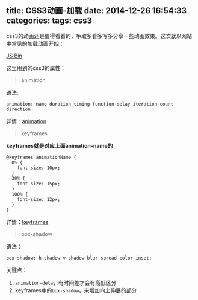 title: CSS3动画-加载
date: 2014-12-26 16:54:33
categories:
tags: css3
---
css3的动画还是值得看看的，争取多看多写多分享一些动画效果。这次就以网站中常见的加载动画开始：

<a class="jsbin-embed" href="http://jsbin.com/rediko/1/embed?output">JS Bin</a><script src="http://static.jsbin.com/js/embed.js"></script>

这里用到的css3的属性：

>animation

语法:

	animation: name duration timing-function delay iteration-count direction

详情：[animation](https://developer.mozilla.org/en-US/docs/Web/CSS/animation)

<!-- more -->

>keyframes

__keyframes就是对应上面animation-name的__

	@keyframes animationName {
	  0% {
	    font-size: 10px;
	  }
	  30% {
	    font-size: 15px;
	  }
	  100% {
	    font-size: 12px;
	  }
	}

详情：[keyframes](http://www.smashingmagazine.com/2011/05/17/an-introduction-to-css3-keyframe-animations/)

>box-shadow

语法：

	box-shadow: h-shadow v-shadow blur spread color inset;

关键点：

1. `animation-delay:`有时间差才会有高低区分
2. keyframes中的`box-shadow`，来增加向上伸展的部分